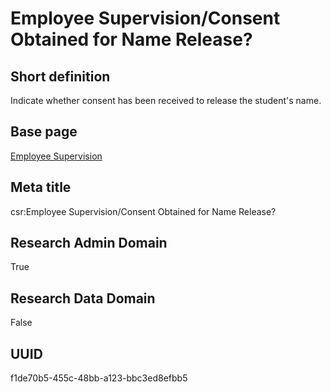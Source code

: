 # Employee Supervision/Consent Obtained for Name Release?
## Short definition
Indicate whether consent has been received to release the student's name.
## Base page
[Employee Supervision](https://github.com/EuroCRIS/CASRAI-Dictionairies/blob/main/Objects/Employee%20Supervision.md)
## Meta title
csr:Employee Supervision/Consent Obtained for Name Release?
## Research Admin Domain
True
## Research Data Domain
False
## UUID
f1de70b5-455c-48bb-a123-bbc3ed8efbb5
